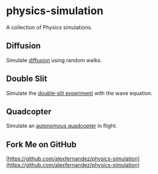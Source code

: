 # physics-simulation

A collection of Physics simulations.

## Diffusion

Simulate [diffusion](diffusion/index.html) using random walks.

## Double Slit

Simulate the [double-slit experiment](double-slit/index.html) with the wave equation.

## Quadcopter

Simulate an [autonomous quadcopter](quadcopter/index.html) in flight.

## Fork Me on GitHub

[https://github.com/alexfernandez/physics-simulation](https://github.com/alexfernandez/physics-simulation)


